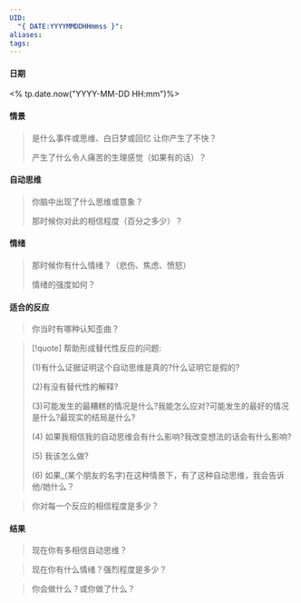 ```yaml
---
UID:
  "{ DATE:YYYYMMDDHHmmss }": 
aliases: 
tags:
---
```


#### 日期
<% tp.date.now("YYYY-MM-DD HH:mm")%>

#### 情景

> 是什么事件或思维、白日梦或回忆 让你产生了不快？
>
> 产生了什么令人痛苦的生理感觉（如果有的话）？

 

#### 自动思维

> 你脑中出现了什么思维或意象？
>
> 那时候你对此的相信程度（百分之多少）？


#### 情绪

> 那时候你有什么情绪？（悲伤、焦虑、愤怒）
>
> 情绪的强度如何？


#### 适合的反应

> 你当时有哪种认知歪曲？

> [!quote] 帮助形成替代性反应的问题:
> 
> (1)有什么证据证明这个自动思维是真的?什么证明它是假的?
> 
> (2)有没有替代性的解释?
> 
> (3)可能发生的最糟糕的情况是什么?我能怎么应对?可能发生的最好的情况是什么?最现实的结局是什么?
> 
> (4) 如果我相信我的自动思维会有什么影响?我改变想法的话会有什么影响? 
> 
> (5) 我该怎么做? 
> 
> (6) 如果_(某个朋友的名字)在这种情景下，有了这种自动思维，我会告诉他/她什么？
> 

> 你对每一个反应的相信程度是多少？


#### 结果

> 现在你有多相信自动思维？



> 现在你有什么情绪？强烈程度是多少？



> 你会做什么？或你做了什么？


